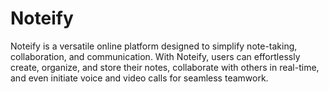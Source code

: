 # Noteify
Noteify is a versatile online platform designed to simplify note-taking, collaboration, and communication. With Noteify, users can effortlessly create, organize, and store their notes, collaborate with others in real-time, and even initiate voice and video calls for seamless teamwork.
